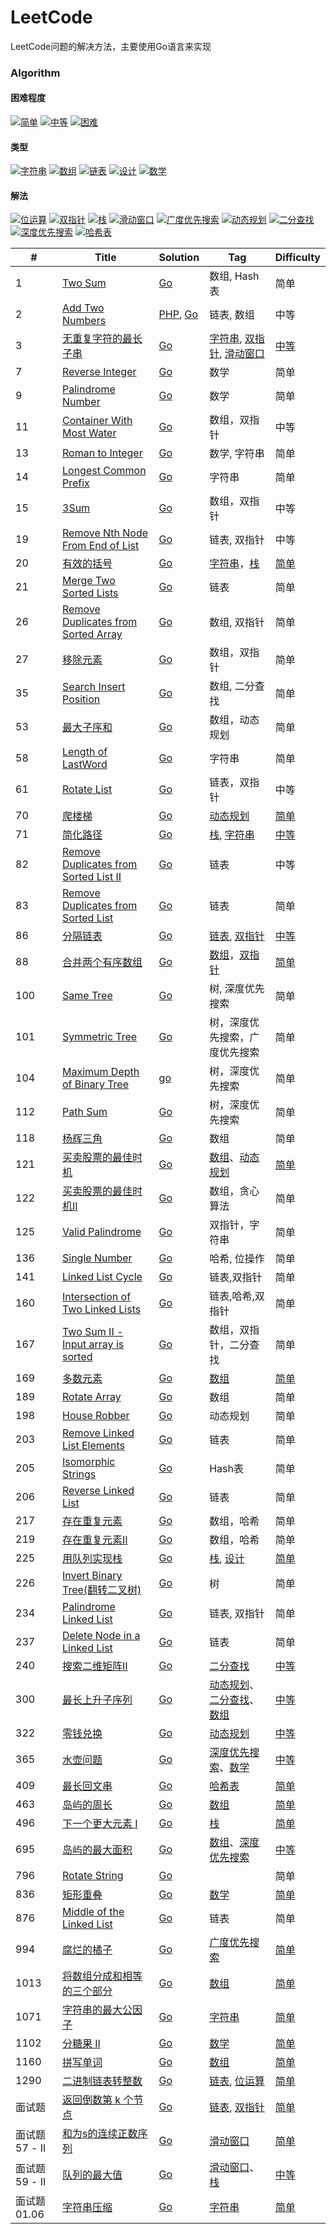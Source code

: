 # LeetCode

LeetCode问题的解决方法，主要使用Go语言来实现
### Algorithm

#### 困难程度
[![简单](https://img.shields.io/badge/%E7%AE%80%E5%8D%95-19-5cb85c)](https://github.com/yankewei/LeetCode-Go/labels/%E7%AE%80%E5%8D%95)
[![中等](https://img.shields.io/badge/%E4%B8%AD%E7%AD%89-9-f0ad4e)](https://github.com/yankewei/LeetCode-Go/labels/%E4%B8%AD%E7%AD%89)
[![困难](https://img.shields.io/badge/%E5%9B%B0%E9%9A%BE-0-d9534f)](https://github.com/yankewei/LeetCode-Go/labels/%E5%9B%B0%E9%9A%BE)
#### 类型
[![字符串](https://img.shields.io/badge/%E5%AD%97%E7%AC%A6%E4%B8%B2-5-c2e0c6)](https://github.com/yankewei/LeetCode-Go/labels/%E5%AD%97%E7%AC%A6%E4%B8%B2)
[![数组](https://img.shields.io/badge/%E6%95%B0%E7%BB%84-8-efa5ac)](https://github.com/yankewei/LeetCode-Go/labels/%E6%95%B0%E7%BB%84)
[![链表](https://img.shields.io/badge/%E9%93%BE%E8%A1%A8-3-e2f497)](https://github.com/yankewei/LeetCode-Go/labels/%E9%93%BE%E8%A1%A8)
[![设计](https://img.shields.io/badge/%E8%AE%BE%E8%AE%A1-1-4e32bc)](https://github.com/yankewei/LeetCode-Go/labels/%E8%AE%BE%E8%AE%A1)
[![数学](https://img.shields.io/badge/%E6%95%B0%E5%AD%A6-3-d4c5f9)](https://github.com/yankewei/LeetCode-Go/labels/%E6%95%B0%E5%AD%A6)
#### 解法
[![位运算](https://img.shields.io/badge/%E4%BD%8D%E8%BF%90%E7%AE%97-1-7786d1)](https://github.com/yankewei/LeetCode-Go/labels/%E4%BD%8D%E8%BF%90%E7%AE%97)
[![双指针](https://img.shields.io/badge/%E5%8F%8C%E6%8C%87%E9%92%88-5-388099)](https://github.com/yankewei/LeetCode-Go/labels/%E5%8F%8C%E6%8C%87%E9%92%88)
[![栈](https://img.shields.io/badge/%E6%A0%88-5-d015ed)](https://github.com/yankewei/LeetCode-Go/labels/%E6%A0%88)
[![滑动窗口](https://img.shields.io/badge/%E6%BB%91%E5%8A%A8%E7%AA%97%E5%8F%A3-3-f4d577)](https://github.com/yankewei/LeetCode-Go/labels/%E6%BB%91%E5%8A%A8%E7%AA%97%E5%8F%A3)
[![广度优先搜索](https://img.shields.io/badge/%E5%B9%BF%E5%BA%A6%E4%BC%98%E5%85%88%E6%90%9C%E7%B4%A0-1-61e8a4)](https://github.com/yankewei/LeetCode-Go/labels/%E5%B9%BF%E5%BA%A6%E4%BC%98%E5%85%88%E6%90%9C%E7%B4%A2)
[![动态规划](https://img.shields.io/badge/%E5%8A%A8%E6%80%81%E8%A7%84%E5%88%92-3-e2770b)](https://github.com/yankewei/LeetCode-Go/labels/%E5%8A%A8%E6%80%81%E8%A7%84%E5%88%92)
[![二分查找](https://img.shields.io/badge/%E4%BA%8C%E5%88%86%E6%9F%A5%E6%89%BE-2-3b8fba)](https://github.com/yankewei/LeetCode-Go/labels/%E4%BA%8C%E5%88%86%E6%9F%A5%E6%89%BE)
[![深度优先搜索](https://img.shields.io/badge/%E6%B7%B1%E5%BA%A6%E4%BC%98%E5%85%88%E6%90%9C%E7%B4%A2-2-9f59e0)](https://github.com/yankewei/LeetCode-Go/labels/%E6%B7%B1%E5%BA%A6%E4%BC%98%E5%85%88%E6%90%9C%E7%B4%A2)
[![哈希表](https://img.shields.io/badge/%E5%93%88%E5%B8%8C%E8%A1%A8-1-46a9bf)](https://github.com/yankewei/LeetCode-Go/labels/%E5%93%88%E5%B8%8C%E8%A1%A8)

|   #  |   Title       |   Solution   |   Tag         |      Difficulty  |
| ---  | ----          | ----          |  ----         |        -----     |
| 1    | [Two Sum](https://leetcode.com/problems/two-sum/description/)       |    [Go](./Algorithm/TwoSum.md#GO) | 数组, Hash表     |   简单       |
| 2    |  [Add Two Numbers](https://leetcode.com/problems/add-two-numbers/description/)  |  [PHP](./Algorithm/AddTwoNumbers.md), [Go](./Algorithm/AddTwoNumbers.md) | 链表, 数组 | 中等|
|  3   | [无重复字符的最长子串](https://leetcode-cn.com/problems/longest-substring-without-repeating-characters) | [Go](https://github.com/yankewei/LeetCode-Go/issues/6) | [字符串](https://github.com/yankewei/LeetCode-Go/labels/%E5%AD%97%E7%AC%A6%E4%B8%B2), [双指针](https://github.com/yankewei/LeetCode-Go/labels/%E5%8F%8C%E6%8C%87%E9%92%88), [滑动窗口](https://github.com/yankewei/LeetCode-Go/labels/%E6%BB%91%E5%8A%A8%E7%AA%97%E5%8F%A3) | [中等](https://github.com/yankewei/LeetCode-Go/labels/%E4%B8%AD%E7%AD%89) |
| 7    | [Reverse Integer](https://leetcode.com/problems/reverse-integer/description/) | [Go](./Algorithm/ReverseInteger.md) | 数学 | 简单 |
| 9    | [Palindrome Number](https://leetcode.com/problems/palindrome-number/description/) | [Go](./Algorithm/PalindromeNumber.md) | 数学 | 简单 |
| 11   | [Container With Most Water](https://leetcode.com/problems/container-with-most-water/) | [Go](./Algorithm/Container-With-Most-Water.md) | 数组，双指针 | 中等 |
| 13   | [Roman to Integer](https://leetcode.com/problems/roman-to-integer/description/)  | [Go](./Algorithm/RomanToInteger.md)   | 数学, 字符串 | 简单 |
|  14  | [Longest Common Prefix](https://leetcode.com/problems/longest-common-prefix/description/) | [Go](./Algorithm/LongestCommonPrefix.md) | 字符串 | 简单 |
|  15  | [3Sum](https://leetcode.com/problems/3sum/)  | [Go](./Algorithm/3Sum.md) | 数组，双指针 | 中等 |
|  19  | [Remove Nth Node From End of List](https://leetcode.com/problems/remove-nth-node-from-end-of-list/description/) | [Go](./Algorithm/RemoveNthNodeFromEndofList.md) | 链表, 双指针 | 中等 |
|  20  | [有效的括号](https://leetcode-cn.com/problems/valid-parentheses/) | [Go](https://github.com/yankewei/LeetCode-Go/issues/4) | [字符串](https://github.com/yankewei/LeetCode-Go/labels/%E5%AD%97%E7%AC%A6%E4%B8%B2)，[栈](https://github.com/yankewei/LeetCode-Go/labels/%E6%A0%88) | [简单](https://github.com/yankewei/LeetCode-Go/labels/%E7%AE%80%E5%8D%95) |
|  21  | [Merge Two Sorted Lists](https://leetcode.com/problems/merge-two-sorted-lists/description/) | [Go](./Algorithm/MergeTwoSortedLists.md) | 链表 | 简单
|  26  | [Remove Duplicates from Sorted Array](https://leetcode.com/problems/remove-duplicates-from-sorted-array/) | [Go](./Algorithm/RemoveDuplicatesFromSortedArray.md) | 数组, 双指针 | 简单
|  27  | [移除元素](https://leetcode-cn.com/problems/remove-element/) | [Go](./Algorithm/移除元素.md) | 数组，双指针 | 简单 |
|  35  | [Search Insert Position](https://leetcode.com/problems/search-insert-position/description/) |  [Go](./Algorithm/SearchInsertPosition.md) | 数组, 二分查找 | 简单 |
|  53  | [最大子序和](https://leetcode-cn.com/problems/maximum-subarray/) | [Go](./Algorithm/最大子序和.md) | 数组，动态规划 | 简单
|  58  | [Length of LastWord](https://leetcode.com/problems/length-of-last-word/description/) | [Go](./Algorithm/LengthofLastWord.md) | 字符串 | 简单
|  61  | [Rotate List](https://leetcode.com/problems/rotate-list/description/) | [Go](./Algorithm/RotateList.md) | 链表，双指针 | 中等 |
|  70  | [爬楼梯](https://leetcode-cn.com/problems/climbing-stairs) | [Go](https://github.com/yankewei/LeetCode-Go/issues/16) | [动态规划](https://github.com/yankewei/LeetCode-Go/labels/%E5%8A%A8%E6%80%81%E8%A7%84%E5%88%92) | [简单](https://github.com/yankewei/LeetCode-Go/labels/%E7%AE%80%E5%8D%95) |
|  71  | [简化路径](https://leetcode-cn.com/problems/simplify-path) | [Go](https://github.com/yankewei/LeetCode-Go/issues/7) | [栈](https://github.com/yankewei/LeetCode-Go/labels/%E6%A0%88), [字符串](https://github.com/yankewei/LeetCode-Go/labels/%E5%AD%97%E7%AC%A6%E4%B8%B2) | [中等](https://github.com/yankewei/LeetCode-Go/labels/%E4%B8%AD%E7%AD%89) |
|  82  | [Remove Duplicates from Sorted List II](https://leetcode.com/problems/remove-duplicates-from-sorted-list-ii/description/) | [Go](./Algorithm/RemoveDuplicatesFromSortedListII.md) | 链表 | 中等 |
|  83  | [Remove Duplicates from Sorted List](https://leetcode.com/problems/remove-duplicates-from-sorted-list/description/)  | [Go](./Algorithm/RemoveDuplicatesFromSortedList.md#Go) | 链表 | 简单 |
|  86  | [分隔链表](https://leetcode-cn.com/problems/partition-list) | [Go](https://github.com/yankewei/LeetCode-Go/issues/3) | [链表](https://github.com/yankewei/LeetCode-Go/labels/%E9%93%BE%E8%A1%A8), [双指针](https://github.com/yankewei/LeetCode-Go/labels/%E5%8F%8C%E6%8C%87%E9%92%88) | [中等](https://github.com/yankewei/LeetCode-Go/labels/%E4%B8%AD%E7%AD%89) |
|  88  | [合并两个有序数组](https://leetcode-cn.com/problems/merge-sorted-array/) | [Go](https://github.com/yankewei/LeetCode-Go/issues/9) | [数组](https://github.com/yankewei/LeetCode-Go/labels/%E6%95%B0%E7%BB%84)，[双指针](https://github.com/yankewei/LeetCode-Go/labels/%E5%8F%8C%E6%8C%87%E9%92%88) | [简单](https://github.com/yankewei/LeetCode-Go/labels/%E7%AE%80%E5%8D%95) |
| 100  | [Same Tree](https://leetcode.com/problems/same-tree/description/) | [Go](./Algorithm/SameTree.md) | 树, 深度优先搜索 | 简单 |
| 101  | [Symmetric Tree](https://leetcode.com/problems/symmetric-tree/description/) | [Go](./Algorithm/SymmetricTree.md) | 树，深度优先搜索，广度优先搜索 | 简单 |
| 104  | [Maximum Depth of Binary Tree](https://leetcode.com/problems/maximum-depth-of-binary-tree/description/) | [go](./Algorithm/MaximumDepthofBinaryTree.md) | 树，深度优先搜索 | 简单 |
| 112  | [Path Sum ](https://leetcode.com/problems/path-sum/description/) | [Go](./Algorithm/Path-Sum.md) | 树，深度优先搜索 | 简单 |
| 118  | [杨辉三角](https://leetcode-cn.com/problems/pascals-triangle/) | [Go](./Algorithm/杨辉三角.md) | 数组 | 简单 | 
| 121 | [买卖股票的最佳时机](https://leetcode-cn.com/problems/best-time-to-buy-and-sell-stock/) | [Go](https://github.com/yankewei/LeetCode-Go/issues/15) | [数组](https://github.com/yankewei/LeetCode-Go/labels/%E6%95%B0%E7%BB%84)、[动态规划](https://github.com/yankewei/LeetCode-Go/labels/%E5%8A%A8%E6%80%81%E8%A7%84%E5%88%92) | [简单](https://github.com/yankewei/LeetCode-Go/labels/%E7%AE%80%E5%8D%95) |
| 122 | [买卖股票的最佳时机Ⅱ](https://leetcode-cn.com/problems/best-time-to-buy-and-sell-stock-ii/) | [Go](./Algorithm/买卖股票的最佳时机Ⅱ.md) | 数组，贪心算法 | 简单 |
| 125 | [Valid Palindrome](https://leetcode.com/problems/valid-palindrome/description/) | [Go](./Algorithm/ValidPalindrome.md) | 双指针，字符串 | 简单 |
| 136 | [Single Number](https://leetcode.com/problems/single-number/) | [Go](./Algorithm/SingleNumber.md) | 哈希, 位操作 | 简单
| 141 | [Linked List Cycle](https://leetcode.com/problems/linked-list-cycle/) | [Go](./Algorithm/LinkedListCycle.md) | 链表,双指针 | 简单 |
| 160 | [Intersection of Two Linked Lists](https://leetcode.com/problems/intersection-of-two-linked-lists/) | [Go](./Algorithm/IntersectionOfTwoLinkedLists.md) | 链表,哈希,双指针 | 简单 |
| 167 | [Two Sum II - Input array is sorted](https://leetcode.com/problems/two-sum-ii-input-array-is-sorted/description/) | [Go](./Algorithm/TwoSumII-Input-array-is-sorted.md) | 数组，双指针，二分查找 | 简单 |
| 169 | [多数元素](https://leetcode-cn.com/problems/majority-element/) | [Go](https://github.com/yankewei/LeetCode-Go/issues/19) | [数组](https://github.com/yankewei/LeetCode-Go/labels/%E6%95%B0%E7%BB%84) | [简单](https://github.com/yankewei/LeetCode-Go/labels/%E7%AE%80%E5%8D%95) |
| 189 | [Rotate Array](https://leetcode.com/problems/rotate-array/) | [Go](./Algorithm/Rotate-Array.md) | 数组 | 简单|
| 198 | [House Robber](https://leetcode.com/problems/house-robber/description/) | [Go](./Algorithm/HouseRobber.md) | 动态规划 |  简单 |
| 203 | [Remove Linked List Elements](https://leetcode.com/problems/remove-linked-list-elements/description/) | [Go](./Algorithm/RemoveLinkedListElements.md#Go) | 链表 | 简单 |
| 205 | [Isomorphic Strings](https://leetcode.com/problems/isomorphic-strings/description/) | [Go](./Algorithm/IsomorphicStrings.md) | Hash表 | 简单 |
| 206 | [Reverse Linked List](https://leetcode.com/problems/reverse-linked-list/description/) | [Go](./Algorithm/ReverseLinkedList.md#Go) | 链表 | 简单 |
| 217 | [存在重复元素](https://leetcode-cn.com/problems/contains-duplicate/) | [Go](./Algorithm/存在重复元素.md) | 数组，哈希 | 简单 |
| 219 | [存在重复元素Ⅱ](https://leetcode-cn.com/problems/contains-duplicate-ii/) | [Go](./Algorithm/存在重复元素Ⅱ.md) |数组，哈希 | 简单 |
| 225 | [用队列实现栈](https://leetcode-cn.com/problems/implement-stack-using-queues/) | [Go](https://github.com/yankewei/LeetCode-Go/issues/5) | [栈](https://github.com/yankewei/LeetCode-Go/labels/%E6%A0%88), [设计](https://github.com/yankewei/LeetCode-Go/labels/%E8%AE%BE%E8%AE%A1) | [简单](https://github.com/yankewei/LeetCode-Go/labels/%E7%AE%80%E5%8D%95) |
| 226 | [Invert Binary Tree(翻转二叉树)](https://leetcode-cn.com/problems/invert-binary-tree/) | [Go](./Algorithm/Invert-Binary-Tree.md) | 树 | 简单 |
| 234 | [Palindrome Linked List](https://leetcode.com/problems/palindrome-linked-list/description/) | [Go](./Algorithm/PalindromeLinkedList.md) | 链表, 双指针 | 简单 |
| 237 | [Delete Node in a Linked List](https://leetcode.com/problems/delete-node-in-a-linked-list/) | [Go](./Algorithm/DeleteNodeInALinkedList.md) | 链表 | 简单 |
| 240 | [搜索二维矩阵Ⅱ](https://leetcode-cn.com/problems/search-a-2d-matrix-ii/) | [Go](https://github.com/yankewei/LeetCode-Go/issues/27) | [二分查找](https://github.com/yankewei/LeetCode-Go/labels/%E4%BA%8C%E5%88%86%E6%9F%A5%E6%89%BE) | [中等](https://github.com/yankewei/LeetCode-Go/labels/%E4%B8%AD%E7%AD%89) |
| 300 | [最长上升子序列](https://leetcode-cn.com/problems/longest-increasing-subsequence) | [Go](https://github.com/yankewei/LeetCode-Go/issues/20) | [动态规划](https://github.com/yankewei/LeetCode-Go/labels/%E5%8A%A8%E6%80%81%E8%A7%84%E5%88%92)、[二分查找](https://github.com/yankewei/LeetCode-Go/labels/%E4%BA%8C%E5%88%86%E6%9F%A5%E6%89%BE)、[数组](https://github.com/yankewei/LeetCode-Go/labels/%E6%95%B0%E7%BB%84) | [中等](https://github.com/yankewei/LeetCode-Go/labels/%E4%B8%AD%E7%AD%89) |
| 322 | [零钱兑换](https://leetcode-cn.com/problems/coin-change/) | [Go](https://github.com/yankewei/LeetCode-Go/issues/14) | [动态规划](https://github.com/yankewei/LeetCode-Go/labels/%E5%8A%A8%E6%80%81%E8%A7%84%E5%88%92) | [中等](https://github.com/yankewei/LeetCode-Go/labels/%E4%B8%AD%E7%AD%89) |
| 365 | [水壶问题](https://leetcode-cn.com/problems/water-and-jug-problem) | [Go](https://github.com/yankewei/LeetCode-Go/issues/28) | [深度优先搜索](https://github.com/yankewei/LeetCode-Go/labels/%E6%B7%B1%E5%BA%A6%E4%BC%98%E5%85%88%E6%90%9C%E7%B4%A2)、[数学](https://github.com/yankewei/LeetCode-Go/labels/%E6%95%B0%E5%AD%A6) | [中等](https://github.com/yankewei/LeetCode-Go/labels/%E4%B8%AD%E7%AD%89) |
| 409 | [最长回文串](https://leetcode-cn.com/problems/longest-palindrome/) | [Go](https://github.com/yankewei/LeetCode-Go/issues/26) | [哈希表](https://github.com/yankewei/LeetCode-Go/labels/%E5%93%88%E5%B8%8C%E8%A1%A8) | [简单](https://github.com/yankewei/LeetCode-Go/labels/%E7%AE%80%E5%8D%95) |
| 463 | [岛屿的周长](https://leetcode-cn.com/problems/island-perimeter) | [Go](https://github.com/yankewei/LeetCode-Go/issues/21) | [数组](https://github.com/yankewei/LeetCode-Go/labels/%E6%95%B0%E7%BB%84) | [简单](https://github.com/yankewei/LeetCode-Go/labels/%E7%AE%80%E5%8D%95) |
| 496 | [下一个更大元素 I](https://leetcode-cn.com/problems/next-greater-element-i) | [Go](https://github.com/yankewei/LeetCode-Go/issues/8) | [栈](https://github.com/yankewei/LeetCode-Go/labels/%E6%A0%88) | [简单](https://github.com/yankewei/LeetCode-Go/labels/%E7%AE%80%E5%8D%95) |
| 695 | [岛屿的最大面积](https://leetcode-cn.com/problems/max-area-of-island) | [Go](https://github.com/yankewei/LeetCode-Go/issues/22) | [数组](https://github.com/yankewei/LeetCode-Go/labels/%E6%95%B0%E7%BB%84)、[深度优先搜索](https://github.com/yankewei/LeetCode-Go/labels/%E6%B7%B1%E5%BA%A6%E4%BC%98%E5%85%88%E6%90%9C%E7%B4%A2) | [中等](https://github.com/yankewei/LeetCode-Go/labels/%E4%B8%AD%E7%AD%89) |
| 796 | [Rotate String](https://leetcode.com/problems/rotate-string/description/) | [Go](./Algorithm/RotateString.md) | | 简单 |
| 836 | [矩形重叠](https://leetcode-cn.com/problems/rectangle-overlap) | [Go](https://github.com/yankewei/LeetCode-Go/issues/25) | [数学](https://github.com/yankewei/LeetCode-Go/labels/%E6%95%B0%E5%AD%A6) | [简单](https://github.com/yankewei/LeetCode-Go/labels/%E7%AE%80%E5%8D%95) |
| 876 | [Middle of the Linked List](https://leetcode.com/problems/middle-of-the-linked-list/description/) | [Go](./Algorithm/Middle-of-the-Linked-List.md) | 链表 | 简单 |
| 994 | [腐烂的橘子](https://leetcode-cn.com/problems/rotting-oranges/) | [Go](https://github.com/yankewei/LeetCode-Go/issues/10) | [广度优先搜索](https://github.com/yankewei/LeetCode-Go/labels/%E5%B9%BF%E5%BA%A6%E4%BC%98%E5%85%88%E6%90%9C%E7%B4%A2) | [简单](https://github.com/yankewei/LeetCode-Go/labels/%E7%AE%80%E5%8D%95) |
| 1013 | [将数组分成和相等的三个部分](https://leetcode-cn.com/problems/partition-array-into-three-parts-with-equal-sum/) | [Go](https://github.com/yankewei/LeetCode-Go/issues/17) | [数组](https://github.com/yankewei/LeetCode-Go/labels/%E6%95%B0%E7%BB%84) | [简单](https://github.com/yankewei/LeetCode-Go/labels/%E7%AE%80%E5%8D%95) |
| 1071 | [字符串的最大公因子](https://leetcode-cn.com/problems/greatest-common-divisor-of-strings/) | [Go](https://github.com/yankewei/LeetCode-Go/issues/18) | [字符串](https://github.com/yankewei/LeetCode-Go/labels/%E5%AD%97%E7%AC%A6%E4%B8%B2) | [简单](https://github.com/yankewei/LeetCode-Go/labels/%E7%AE%80%E5%8D%95) |
| 1102 | [分糖果 II](https://leetcode-cn.com/problems/distribute-candies-to-people) | [Go](https://github.com/yankewei/LeetCode-Go/issues/11) | [数学](https://github.com/yankewei/LeetCode-Go/labels/%E6%95%B0%E5%AD%A6) | [简单](https://github.com/yankewei/LeetCode-Go/labels/%E7%AE%80%E5%8D%95) |
| 1160 | [拼写单词](https://leetcode-cn.com/problems/find-words-that-can-be-formed-by-characters) | [Go](https://github.com/yankewei/LeetCode-Go/issues/24) | [数组](https://github.com/yankewei/LeetCode-Go/labels/%E6%95%B0%E7%BB%84) | [简单](https://github.com/yankewei/LeetCode-Go/labels/%E7%AE%80%E5%8D%95) |
| 1290 | [二进制链表转整数](https://leetcode-cn.com/problems/convert-binary-number-in-a-linked-list-to-integer/) | [Go](https://github.com/yankewei/LeetCode-Go/issues/1) | [链表](https://github.com/yankewei/LeetCode-Go/labels/%E9%93%BE%E8%A1%A8), [位运算](https://github.com/yankewei/LeetCode-Go/labels/%E4%BD%8D%E8%BF%90%E7%AE%97) | [简单](https://github.com/yankewei/LeetCode-Go/labels/%E7%AE%80%E5%8D%95) |
| 面试题 | [返回倒数第 k 个节点](https://leetcode-cn.com/problems/kth-node-from-end-of-list-lcci/) | [Go](https://github.com/yankewei/LeetCode-Go/issues/2) | [链表](https://github.com/yankewei/LeetCode-Go/labels/%E9%93%BE%E8%A1%A8), [双指针](https://github.com/yankewei/LeetCode-Go/labels/%E5%8F%8C%E6%8C%87%E9%92%88) | [简单](https://github.com/yankewei/LeetCode-Go/labels/%E7%AE%80%E5%8D%95) |
| 面试题57 - II | [和为s的连续正数序列](https://leetcode-cn.com/problems/he-wei-sde-lian-xu-zheng-shu-xu-lie-lcof/) | [Go](https://github.com/yankewei/LeetCode-Go/issues/12) | [滑动窗口](https://github.com/yankewei/LeetCode-Go/labels/%E6%BB%91%E5%8A%A8%E7%AA%97%E5%8F%A3) | [简单](https://github.com/yankewei/LeetCode-Go/labels/%E7%AE%80%E5%8D%95) | 
| 面试题59 - II | [队列的最大值](https://leetcode-cn.com/problems/dui-lie-de-zui-da-zhi-lcof) | [Go](https://github.com/yankewei/LeetCode-Go/issues/13) | [滑动窗口](https://github.com/yankewei/LeetCode-Go/labels/%E6%BB%91%E5%8A%A8%E7%AA%97%E5%8F%A3)、[栈](https://github.com/yankewei/LeetCode-Go/labels/%E6%A0%88) | [中等](https://github.com/yankewei/LeetCode-Go/labels/%E4%B8%AD%E7%AD%89) |
| 面试题 01.06 | [字符串压缩](https://leetcode-cn.com/problems/compress-string-lcci/) | [Go](https://github.com/yankewei/LeetCode-Go/issues/23) | [字符串](https://github.com/yankewei/LeetCode-Go/labels/%E5%AD%97%E7%AC%A6%E4%B8%B2) | [简单](https://github.com/yankewei/LeetCode-Go/labels/%E7%AE%80%E5%8D%95) |
